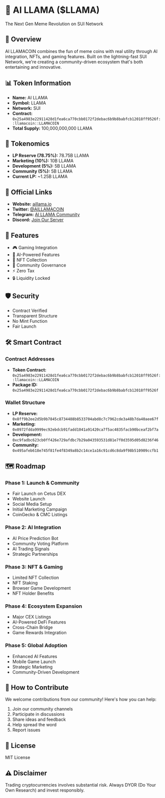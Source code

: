 # 🦙 AI LLAMA ($LLAMA)

The Next Gen Meme Revolution on SUI Network

## 🚀 Overview

AI LLAMACOIN combines the fun of meme coins with real utility through AI integration, NFTs, and gaming features. Built on the lightning-fast SUI Network, we're creating a community-driven ecosystem that's both entertaining and innovative.

## 📊 Token Information

- **Name:** AI LLAMA
- **Symbol:** LLAMA
- **Network:** SUI
- **Contract:** `0x25a4983e22911428d1fea6ca770cbb0172f2debac6b9b8babfcb12018ff9526f::llamacoin::LLAMACOIN`
- **Total Supply:** 100,000,000,000 LLAMA

## 💎 Tokenomics

- **LP Reserve (78.75%):** 78.75B LLAMA
- **Marketing (10%):** 10B LLAMA
- **Development (5%):** 5B LLAMA
- **Community (5%):** 5B LLAMA
- **Current LP:** ~1.25B LLAMA

## 🔗 Official Links

- **Website:** [aillama.io](https://aillama.io)
- **Twitter:** [@AILLAMACOIN](https://x.com/AILLAMACOIN)
- **Telegram:** [AI LLAMA Community](https://t.me/AiLlamacoinSUI)
- **Discord:** [Join Our Server](https://discord.gg/KxXsAKA3ja)

## 💫 Features

- 🎮 Gaming Integration
- 🤖 AI-Powered Features
- 🎨 NFT Collection
- 💎 Community Governance
- ⚡ Zero Tax
- 🔒 Liquidity Locked

## 🛡️ Security

- Contract Verified
- Transparent Structure
- No Mint Function
- Fair Launch

## 🛠️ Smart Contract

### Contract Addresses
- **Token Contract:** `0x25a4983e22911428d1fea6ca770cbb0172f2debac6b9b8babfcb12018ff9526f::llamacoin::LLAMACOIN`
- **Package ID:** `0x25a4983e22911428d1fea6ca770cbb0172f2debac6b9b8babfcb12018ff9526f`

### Wallet Structure
- **LP Reserve:** `0x8ff9b2ee2d5b9b7845c8734488b8533704abd8c7c7962cde3a48b7da40aee67f`
- **Marketing:** `0x0972fdda9999ec92ebdcb91fadd1041a91420ca7f5ac4835facb90bceaf2bf7a`
- **Development:** `0xc9fadbc623cb0ff426e729afdbc7b29a043593531d81e7f0d3595d05d8236f46`
- **Community:** `0x495afeb618e745f81fe4f8349a8b2c14ce1a16c91cd6c8da9f98b510909ccfb1`

## 🗺️ Roadmap

### Phase 1: Launch & Community
- Fair Launch on Cetus DEX
- Website Launch
- Social Media Setup
- Initial Marketing Campaign
- CoinGecko & CMC Listings

### Phase 2: AI Integration
- AI Price Prediction Bot
- Community Voting Platform
- AI Trading Signals
- Strategic Partnerships

### Phase 3: NFT & Gaming
- Limited NFT Collection
- NFT Staking
- Browser Game Development
- NFT Holder Benefits

### Phase 4: Ecosystem Expansion
- Major CEX Listings
- AI-Powered DeFi Features
- Cross-Chain Bridge
- Game Rewards Integration

### Phase 5: Global Adoption
- Enhanced AI Features
- Mobile Game Launch
- Strategic Marketing
- Community-Driven Development

## 🤝 How to Contribute

We welcome contributions from our community! Here's how you can help:
1. Join our community channels
2. Participate in discussions
3. Share ideas and feedback
4. Help spread the word
5. Report issues

## 📜 License

MIT License

## ⚠️ Disclaimer

Trading cryptocurrencies involves substantial risk. Always DYOR (Do Your Own Research) and invest responsibly.
